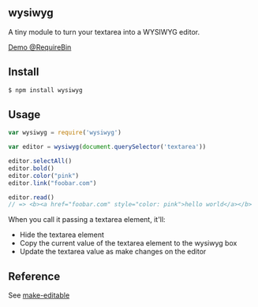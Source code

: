 ## wysiwyg

A tiny module to turn your textarea into a WYSIWYG editor.

[Demo @RequireBin](http://requirebin.com/?gist=0819767d580c1f049b34)

## Install

```bash
$ npm install wysiwyg
```

## Usage

```js
var wysiwyg = require('wysiwyg')

var editor = wysiwyg(document.querySelector('textarea'))

editor.selectAll()
editor.bold()
editor.color("pink")
editor.link("foobar.com")

editor.read()
// => <b><a href="foobar.com" style="color: pink">hello world</a></b>
```

When you call it passing a textarea element, it'll:

* Hide the textarea element
* Copy the current value of the textarea element to the wysiwyg box
* Update the textarea value as make changes on the editor

## Reference

See [make-editable](http://github.com/npm-dom/make-editable)
